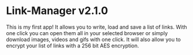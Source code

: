 # Link-Manager v2.1.0
This is my first app! It allows you to write, load and save a list of links. With one click you can open them all in your selected browser or simply download images, videos and gifs with one click. It will also allow you to encrypt your list of links with a 256 bit AES encryption.
